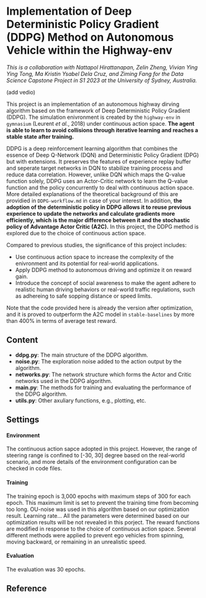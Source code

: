 # Implementation of Deep Deterministic Policy Gradient (DDPG) Method on Autonomous Vehicle within the Highway-env 

<div dir='ltr'>

*This is a collaboration with Nattapol Hirattanapan, Zelin Zheng, Vivian Ying Ying Tong, Ma Kristin Ysabel Dela Cruz, and Ziming Fang for the Data Science Capstone Project in S1 2023 at the University of Sydney, Australia.*

(add vedio)

This project is an implementation of an autonomous highway dirving algorithm based on the framework of Deep Deterministic Policy Gradient (DDPG). The simulation enivronment is created by the `highway-env` in `gymnasium` (Leurent *et al.*, 2018) under continuous action space. **The agent is able to learn to avoid collisions through iterative learning and reaches a stable state after training.**

DDPG is a deep reinforcement learning algorithm that combines the essence of Deep Q-Network (DQN) and Deterministic Policy Gradient (DPG) but with extensions. It preserves the features of experience replay buffer and seperate target networks in DQN to stabilize training process and reduce data correlation. However, unlike DQN which maps the Q-value function solely, DDPG uses an Actor-Critic network to learn the Q-value function and the policy concurrently to deal with continuous action space. More detailed explanations of the theoretical background of this are providied in `DDPG-workflow.md` in case of your interest. In addition, **the adoption of the deterministic policy in DDPG allows it to reuse previous experience to update the networks and calculate gradients more efficiently, which is the major difference between it and the stochastic policy of Advantage Actor Critic (A2C).** In this project, the DDPG method is explored due to the choice of continuous action space. 

Compared to previous studies, the significance of this project includes:

- Use continuous action space to increase the complexity of the enivronment and its potential for real-world applications.
- Apply DDPG method to autonomous driving and optimize it on reward gain.
- Introduce the concept of social awareness to make the agent adhere to realistic human driving behaviors or real-world traffic regulations, such as adhereing to safe sopping distance or speed limits.

Note that the code provided here is already the version after optimization, and it is proved to outperform the A2C model in `stable-baselines` by more than 400% in terms of average test reward.

## Content

- **ddpg.py**: The main structure of the DDPG algorithm.
- **noise.py**: The exploration noise added to the action output by the algorithm.
- **networks.py**: The network structure which forms the Actor and Critic networks used in the DDPG algorithm.
- **main.py**: The methods for training and evaluating the performance of the DDPG algorithm.
- **utils.py**: Other axuliary functions, e.g., plotting, etc.

## Settings

#### Environment
The continuous action sapce adopted in this project. However, the range of steering range is confined to [-30, 30] degree based on the real-world scenario, and more details of the environment configuration can be checked in code files.

#### Training
The training epoch is 3,000 epochs with maximum steps of 300 for each epoch. This maximum limit is set to prevent the training time from becoming too long.
OU-noise was used in this algorithm based on our optimization result. Learning rate... All the parameters were determined based on our optimization results will be not revealed in this porject.
The reward functions are modified in response to the choice of continuous action space. Several different methods were applied to prevent ego vehicles from spinning, moving backward, or remaining in an unrealistic speed.

#### Evaluation
The evaluation was 30 epochs.

## Reference
